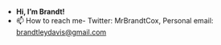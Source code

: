 - **Hi, I’m Brandt!**
- 📫 How to reach me- Twitter: MrBrandtCox, Personal email: brandtleydavis@gmail.com
